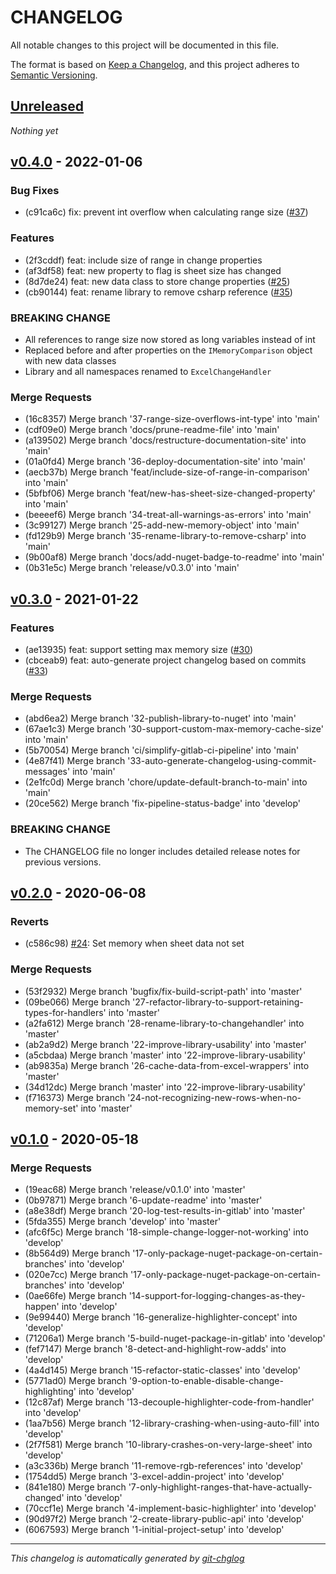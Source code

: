 # CHANGELOG

All notable changes to this project will be documented in this file.

The format is based on [Keep a Changelog], and this project adheres to [Semantic Versioning].

## [Unreleased]
*Nothing yet*

## [v0.4.0] - 2022-01-06
### Bug Fixes
- (c91ca6c) fix: prevent int overflow when calculating range size ([#37](https://gitlab.com/hectorjsmith/excel-change-handler/issues/37))

### Features
- (2f3cddf) feat: include size of range in change properties
- (af3df58) feat: new property to flag is sheet size has changed
- (8d7de24) feat: new data class to store change properties ([#25](https://gitlab.com/hectorjsmith/excel-change-handler/issues/25))
- (cb90144) feat: rename library to remove csharp reference ([#35](https://gitlab.com/hectorjsmith/excel-change-handler/issues/35))

### BREAKING CHANGE
- All references to range size now stored as long variables instead of int
- Replaced before and after properties on the `IMemoryComparison` object with new data classes
- Library and all namespaces renamed to `ExcelChangeHandler`

### Merge Requests
- (16c8357) Merge branch '37-range-size-overflows-int-type' into 'main'
- (cdf09e0) Merge branch 'docs/prune-readme-file' into 'main'
- (a139502) Merge branch 'docs/restructure-documentation-site' into 'main'
- (01a0fd4) Merge branch '36-deploy-documentation-site' into 'main'
- (aecb37b) Merge branch 'feat/include-size-of-range-in-comparison' into 'main'
- (5bfbf06) Merge branch 'feat/new-has-sheet-size-changed-property' into 'main'
- (beeeef6) Merge branch '34-treat-all-warnings-as-errors' into 'main'
- (3c99127) Merge branch '25-add-new-memory-object' into 'main'
- (fd129b9) Merge branch '35-rename-library-to-remove-csharp' into 'main'
- (9b00af8) Merge branch 'docs/add-nuget-badge-to-readme' into 'main'
- (0b31e5c) Merge branch 'release/v0.3.0' into 'main'

## [v0.3.0] - 2021-01-22
### Features
- (ae13935) feat: support setting max memory size ([#30](https://gitlab.com/hectorjsmith/excel-change-handler/issues/30))
- (cbceab9) feat: auto-generate project changelog based on commits ([#33](https://gitlab.com/hectorjsmith/excel-change-handler/issues/33))

### Merge Requests
- (abd6ea2) Merge branch '32-publish-library-to-nuget' into 'main'
- (67ae1c3) Merge branch '30-support-custom-max-memory-cache-size' into 'main'
- (5b70054) Merge branch 'ci/simplify-gitlab-ci-pipeline' into 'main'
- (4e87f41) Merge branch '33-auto-generate-changelog-using-commit-messages' into 'main'
- (2e1fc0d) Merge branch 'chore/update-default-branch-to-main' into 'main'
- (20ce562) Merge branch 'fix-pipeline-status-badge' into 'develop'

### BREAKING CHANGE

- The CHANGELOG file no longer includes detailed release notes for previous versions.

## [v0.2.0] - 2020-06-08
### Reverts
- (c586c98) [#24](https://gitlab.com/hectorjsmith/excel-change-handler/issues/24): Set memory when sheet data not set

### Merge Requests
- (53f2932) Merge branch 'bugfix/fix-build-script-path' into 'master'
- (09be066) Merge branch '27-refactor-library-to-support-retaining-types-for-handlers' into 'master'
- (a2fa612) Merge branch '28-rename-library-to-changehandler' into 'master'
- (ab2a9d2) Merge branch '22-improve-library-usability' into 'master'
- (a5cbdaa) Merge branch 'master' into '22-improve-library-usability'
- (ab9835a) Merge branch '26-cache-data-from-excel-wrappers' into 'master'
- (34d12dc) Merge branch 'master' into '22-improve-library-usability'
- (f716373) Merge branch '24-not-recognizing-new-rows-when-no-memory-set' into 'master'


## [v0.1.0] - 2020-05-18
### Merge Requests
- (19eac68) Merge branch 'release/v0.1.0' into 'master'
- (0b97871) Merge branch '6-update-readme' into 'master'
- (a8e38df) Merge branch '20-log-test-results-in-gitlab' into 'master'
- (5fda355) Merge branch 'develop' into 'master'
- (afc6f5c) Merge branch '18-simple-change-logger-not-working' into 'develop'
- (8b564d9) Merge branch '17-only-package-nuget-package-on-certain-branches' into 'develop'
- (020e7cc) Merge branch '17-only-package-nuget-package-on-certain-branches' into 'develop'
- (0ae66fe) Merge branch '14-support-for-logging-changes-as-they-happen' into 'develop'
- (9e99440) Merge branch '16-generalize-highlighter-concept' into 'develop'
- (71206a1) Merge branch '5-build-nuget-package-in-gitlab' into 'develop'
- (fef7147) Merge branch '8-detect-and-highlight-row-adds' into 'develop'
- (4a4d145) Merge branch '15-refactor-static-classes' into 'develop'
- (5771ad0) Merge branch '9-option-to-enable-disable-change-highlighting' into 'develop'
- (12c87af) Merge branch '13-decouple-highlighter-code-from-handler' into 'develop'
- (1aa7b56) Merge branch '12-library-crashing-when-using-auto-fill' into 'develop'
- (2f7f581) Merge branch '10-library-crashes-on-very-large-sheet' into 'develop'
- (a3c336b) Merge branch '11-remove-rgb-references' into 'develop'
- (1754dd5) Merge branch '3-excel-addin-project' into 'develop'
- (841e180) Merge branch '7-only-highlight-ranges-that-have-actually-changed' into 'develop'
- (70ccf1e) Merge branch '4-implement-basic-highlighter' into 'develop'
- (90d97f2) Merge branch '2-create-library-public-api' into 'develop'
- (6067593) Merge branch '1-initial-project-setup' into 'develop'

---

*This changelog is automatically generated by [git-chglog]*

[Keep a Changelog]: https://keepachangelog.com/en/1.0.0/
[Semantic Versioning]: https://semver.org/spec/v2.0.0.html
[git-chglog]: https://github.com/git-chglog/git-chglog
[Unreleased]: https://gitlab.com/hectorjsmith/excel-change-handler/compare/v0.4.0...main
[v0.4.0]: https://gitlab.com/hectorjsmith/excel-change-handler/compare/v0.3.0...v0.4.0
[v0.3.0]: https://gitlab.com/hectorjsmith/excel-change-handler/compare/v0.2.0...v0.3.0
[v0.2.0]: https://gitlab.com/hectorjsmith/excel-change-handler/compare/v0.1.0...v0.2.0
[v0.1.0]: https://gitlab.com/hectorjsmith/excel-change-handler/compare/v0.0.0...v0.1.0
